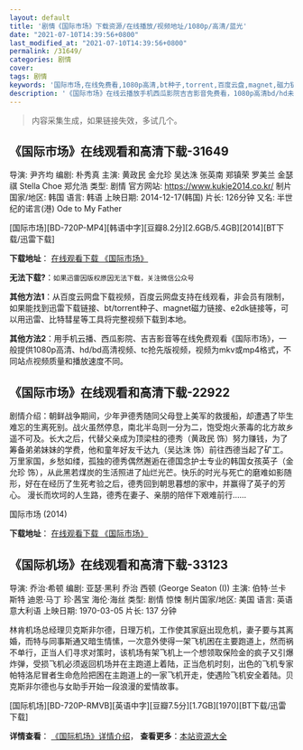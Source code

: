 ```yaml
---
layout: default
title: '剧情《国际市场》下载资源/在线播放/视频地址/1080p/高清/蓝光'
date: "2021-07-10T14:39:56+0800"
last_modified_at: "2021-07-10T14:39:56+0800"
permalink: /31649/
categories: 剧情
cover:
tags: 剧情
keywords: '国际市场,在线免费看,1080p高清,bt种子,torrent,百度云盘,magnet,磁力链,迅雷下载资源'
description: '《国际市场》在线云播放手机西瓜影院吉吉影音免费看，1080p高清bd/hd未删减完整版和tc抢先枪版，mkv/mp4格式，附带bt/torrent种子、magnet/磁力链、百度云盘、网盘资源迅雷下载链接'
---
```


>内容采集生成，如果链接失效，多试几个。


## 《国际市场》在线观看和高清下载-31649

导演: 尹齐均 编剧: 朴秀真 主演: 黄政民 金允珍 吴达洙 张英南 郑镇荣 罗美兰 金瑟祺 Stella Choe 郑允浩 类型: 剧情 官方网站: https://www.kukje2014.co.kr/ 制片国家/地区: 韩国 语言: 韩语 上映日期: 2014-12-17(韩国) 片长: 126分钟 又名: 半世纪的诺言(港) Ode to My Father


[国际市场][BD-720P-MP4][韩语中字][豆瓣8.2分][2.6GB/5.4GB][2014][BT下载/迅雷下载]

**下载地址**： [在线观看下载 《国际市场》](https://www.btdx8.com/torrent/ode_to_my_father_2014.html) 


**无法下载?**：`如果迅雷因版权原因无法下载，关注微信公众号 `

**其他方法1**：从百度云网盘下载视频，百度云网盘支持在线观看，非会员有限制，如果能找到迅雷下载链接、bt/torrent种子、magnet磁力链接、e2dk链接等，可以用迅雷、比特彗星等工具将完整视频下载到本地。

**其他方法2**：用手机云播、西瓜影院、吉吉影音等在线免费观看《国际市场》，一般提供1080p高清、hd/bd高清视频、tc抢先版视频，视频为mkv或mp4格式，不同站点视频质量和播放速度不同。


## 《国际市场》在线观看和高清下载-22922

剧情介绍：朝鲜战争期间，少年尹德秀随同父母登上美军的救援船，却遭遇了毕生难忘的生离死别。战火虽然停息，南北半岛则一分为二，饱受炮火荼毒的北方故乡遥不可及。长大之后，代替父亲成为顶梁柱的德秀（黄政民 饰）努力赚钱，为了筹备弟弟妹妹的学费，他和童年好友千达九（吴达洙 饰）前往西德当起了矿工。万里家国，乡愁如缕，孤独的德秀偶然邂逅在德国念护士专业的韩国女孩英子（金允珍 饰），从此黑若煤炭的生活照进了灿烂光芒。快乐的时光与死亡的磨难如影随形，好在在经历了生死考验之后，德秀回到朝思暮想的家中，并赢得了英子的芳心。 漫长而坎坷的人生路，德秀在妻子、亲朋的陪伴下艰难前行……


国际市场 (2014)

**下载地址**： [在线观看下载 《国际市场》](https://www.btbtdy.me/btdy/dy167.html) 


## 《国际机场》在线观看和高清下载-33123

导演: 乔治·希顿 编剧: 亚瑟·黑利 乔治 西顿 (George Seaton (I)) 主演: 伯特·兰卡斯特 迪恩·马丁 珍·茜宝 海伦·海丝 类型: 剧情 惊悚 制片国家/地区: 美国 语言: 英语 意大利语 上映日期: 1970-03-05 片长: 137 分钟

林肯机场总经理贝克斯非尔德，日理万机，工作使其家庭出现危机，妻子要与其离婚，而特与同事斯通又暗生情愫，一次意外使得一架飞机困在主要跑道上，然而祸不单行，正当人们寻求对策时，该机场有架飞机上一个想领取保险金的疯子又引爆炸弹，受损飞机必须返回机场并在主跑道上着陆，正当危机时刻，出色的飞机专家帕特洛尼冒者生命危险把困在主跑道上的一家飞机开走，使遇险飞机安全着陆。贝克斯非尔德也与女助手开始一段浪漫的爱情故事。


[国际机场][BD-720P-RMVB][英语中字][豆瓣7.5分][1.7GB][1970][BT下载/迅雷下载]

**详情查看**： [《国际机场》详情介绍](/movie/33123/)， **查看更多**：[本站资源大全](/movie/t/all/)

